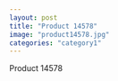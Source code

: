 ```yaml
---
layout: post
title: "Product 14578"
image: "product14578.jpg"
categories: "category1"
---
```

Product 14578
